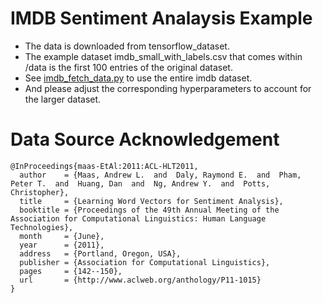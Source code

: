 # IMDB Sentiment Analaysis Example

*   The data is downloaded from tensorflow_dataset.
*   The example dataset imdb_small_with_labels.csv that comes within /data is
    the first 100 entries of the original dataset.
*   See [imdb_fetch_data.py](/tfx/examples/imdb/imdb_fetch_data.py) to use the entire imdb dataset.
*   And please adjust the corresponding hyperparameters to account for the
    larger dataset.


# Data Source Acknowledgement

```
@InProceedings{maas-EtAl:2011:ACL-HLT2011,
  author    = {Maas, Andrew L.  and  Daly, Raymond E.  and  Pham, Peter T.  and  Huang, Dan  and  Ng, Andrew Y.  and  Potts, Christopher},
  title     = {Learning Word Vectors for Sentiment Analysis},
  booktitle = {Proceedings of the 49th Annual Meeting of the Association for Computational Linguistics: Human Language Technologies},
  month     = {June},
  year      = {2011},
  address   = {Portland, Oregon, USA},
  publisher = {Association for Computational Linguistics},
  pages     = {142--150},
  url       = {http://www.aclweb.org/anthology/P11-1015}
}
```

